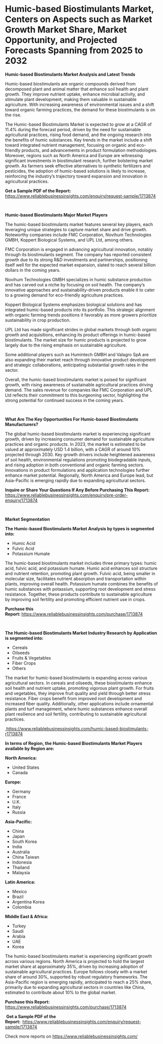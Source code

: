 <p><h1>Humic-based Biostimulants Market, Centers on Aspects such as Market Growth Market Share, Market Opportunity, and Projected Forecasts Spanning from 2025 to 2032</h1></p><p><strong>Humic-based Biostimulants Market Analysis and Latest Trends</strong></p>
<p><p>Humic-based biostimulants are organic compounds derived from decomposed plant and animal matter that enhance soil health and plant growth. They improve nutrient uptake, enhance microbial activity, and stimulate plant development, making them valuable in sustainable agriculture. With increasing awareness of environmental issues and a shift toward organic farming practices, the demand for these biostimulants is on the rise.</p><p>The Humic-based Biostimulants Market is expected to grow at a CAGR of 11.4% during the forecast period, driven by the need for sustainable agricultural practices, rising food demand, and the ongoing research into the benefits of humic substances. Key trends in the market include a shift toward integrated nutrient management, focusing on organic and eco-friendly products, and advancements in product formulation methodologies. Moreover, regions such as North America and Europe are witnessing significant investments in biostimulant research, further bolstering market growth. As farmers seek effective alternatives to synthetic fertilizers and pesticides, the adoption of humic-based solutions is likely to increase, reinforcing the industry’s trajectory toward expansion and innovation in agricultural practices.</p></p>
<p><strong>Get a Sample PDF of the Report:&nbsp;</strong> <a href="https://www.reliablebusinessinsights.com/enquiry/request-sample/1713874?utm_campaign=115&utm_medium=2&utm_source=Github&utm_content=ia&utm_term=11012025&utm_id=humic-based-biostimulants">https://www.reliablebusinessinsights.com/enquiry/request-sample/1713874</a></p>
<p>&nbsp;</p>
<p><strong>Humic-based Biostimulants Major Market Players</strong></p>
<p><p>The humic-based biostimulants market features several key players, each leveraging unique strategies to capture market share and drive growth. Noteworthy companies include FMC Corporation, Novihum Technologies GMBH, Koppert Biological Systems, and UPL Ltd, among others.</p><p>FMC Corporation is engaged in advancing agricultural innovation, notably through its biostimulants segment. The company has reported consistent growth due to its strong R&D investments and partnerships, positioning itself well for the expected market expansion, slated to reach several billion dollars in the coming years.</p><p>Novihum Technologies GMBH specializes in humic substance production and has carved out a niche by focusing on soil health. The company’s innovative approaches and sustainability-driven products enable it to cater to a growing demand for eco-friendly agriculture practices.</p><p>Koppert Biological Systems emphasizes biological solutions and has integrated humic-based products into its portfolio. This strategic alignment with organic farming trends positions it favorably as more growers prioritize sustainability in crop production.</p><p>UPL Ltd has made significant strides in global markets through both organic growth and acquisitions, enhancing its product offerings in humic-based biostimulants. The market size for humic products is projected to grow largely due to the rising emphasis on sustainable agriculture.</p><p>Some additional players such as Humintech GMBH and Valagro SpA are also expanding their market reach through innovative product development and strategic collaborations, anticipating substantial growth rates in the sector.</p><p>Overall, the humic-based biostimulants market is poised for significant growth, with rising awareness of sustainable agricultural practices driving demand. The sales revenue for companies like FMC Corporation and UPL Ltd reflects their commitment to this burgeoning sector, highlighting the strong potential for continued success in the coming years.</p></p>
<p>&nbsp;</p>
<p><strong>What Are The Key Opportunities For Humic-based Biostimulants Manufacturers?</strong></p>
<p><p>The global humic-based biostimulants market is experiencing significant growth, driven by increasing consumer demand for sustainable agriculture practices and organic products. In 2023, the market is estimated to be valued at approximately USD 1.4 billion, with a CAGR of around 10% projected through 2030. Key growth drivers include heightened awareness of soil health, environmental regulations promoting biodegradable inputs, and rising adoption in both conventional and organic farming sectors. Innovations in product formulations and application technologies further enhance market potential. Regionally, North America and Europe lead, but Asia-Pacific is emerging rapidly due to expanding agricultural sectors.</p></p>
<p><strong>Inquire or Share Your Questions If Any Before Purchasing This Report:</strong> <a href="https://www.reliablebusinessinsights.com/enquiry/pre-order-enquiry/1713874?utm_campaign=115&utm_medium=2&utm_source=Github&utm_content=ia&utm_term=11012025&utm_id=humic-based-biostimulants">https://www.reliablebusinessinsights.com/enquiry/pre-order-enquiry/1713874</a></p>
<p>&nbsp;</p>
<p><strong>Market Segmentation</strong></p>
<p><strong>The Humic-based Biostimulants Market Analysis by types is segmented into:</strong></p>
<p><ul><li>Humic Acid</li><li>Fulvic Acid</li><li>Potassium Humate</li></ul></p>
<p><p>The humic-based biostimulants market includes three primary types: humic acid, fulvic acid, and potassium humate. Humic acid enhances soil structure and nutrient retention, promoting plant growth. Fulvic acid, being smaller in molecular size, facilitates nutrient absorption and transportation within plants, improving overall health. Potassium humate combines the benefits of humic substances with potassium, supporting root development and stress resistance. Together, these products contribute to sustainable agriculture by improving soil fertility and promoting efficient nutrient use in crops.</p></p>
<p><strong>Purchase this Report:&nbsp;</strong><a href="https://www.reliablebusinessinsights.com/purchase/1713874?utm_campaign=115&utm_medium=2&utm_source=Github&utm_content=ia&utm_term=11012025&utm_id=humic-based-biostimulants">https://www.reliablebusinessinsights.com/purchase/1713874</a></p>
<p>&nbsp;</p>
<p><strong>The Humic-based Biostimulants Market Industry Research by Application is segmented into:</strong></p>
<p><ul><li>Cereals</li><li>Oilseeds</li><li>Fruits & Vegetables</li><li>Fiber Crops</li><li>Others</li></ul></p>
<p><p>The market for humic-based biostimulants is expanding across various agricultural sectors. In cereals and oilseeds, these biostimulants enhance soil health and nutrient uptake, promoting vigorous plant growth. For fruits and vegetables, they improve fruit quality and yield through better stress resistance. Fiber crops benefit from improved root development and increased fiber quality. Additionally, other applications include ornamental plants and turf management, where humic substances enhance overall plant resilience and soil fertility, contributing to sustainable agricultural practices.</p></p>
<p><a href="https://www.reliablebusinessinsights.com/humic-based-biostimulants-r1713874?utm_campaign=115&utm_medium=2&utm_source=Github&utm_content=ia&utm_term=11012025&utm_id=humic-based-biostimulants">&nbsp;https://www.reliablebusinessinsights.com/humic-based-biostimulants-r1713874</a></p>
<p><strong>In terms of Region, the Humic-based Biostimulants Market Players available by Region are:</strong></p>
<p>
    <p> <strong> North America: </strong>
        <ul>
            <li>United States</li>
            <li>Canada</li>
        </ul>
        </p> 
    <p> <strong> Europe: </strong>
        <ul>
            <li>Germany</li>
            <li>France</li>
            <li>U.K.</li>
            <li>Italy</li>
            <li>Russia</li>
        </ul>
        </p> 
    <p> <strong> Asia-Pacific: </strong>
        <ul>
            <li>China</li>
            <li>Japan</li>
            <li>South Korea</li>
            <li>India</li>
            <li>Australia</li>
            <li>China Taiwan</li>
            <li>Indonesia</li>
            <li>Thailand</li>
            <li>Malaysia</li>
        </ul>
        </p> 
    <p> <strong> Latin America: </strong>
        <ul>
            <li>Mexico</li>
            <li>Brazil</li>
            <li>Argentina Korea</li>
            <li>Colombia</li>
        </ul>
        </p> 
    <p> <strong> Middle East & Africa: </strong>
        <ul>
            <li>Turkey</li>
            <li>Saudi</li>
            <li>Arabia</li>
            <li>UAE</li>
            <li>Korea</li>
        </ul>
    </p>
    </p>
<p><p>The humic-based biostimulants market is experiencing significant growth across various regions. North America is projected to hold the largest market share at approximately 35%, driven by increasing adoption of sustainable agricultural practices. Europe follows closely with a market share of around 30%, supported by robust regulatory frameworks. The Asia-Pacific region is emerging rapidly, anticipated to reach a 25% share, primarily due to expanding agricultural sectors in countries like China, estimated to contribute about 10% to the global market.</p></p>
<p><strong>Purchase this Report: </strong><a href="https://www.reliablebusinessinsights.com/purchase/1713874?utm_campaign=115&utm_medium=2&utm_source=Github&utm_content=ia&utm_term=11012025&utm_id=humic-based-biostimulants">https://www.reliablebusinessinsights.com/purchase/1713874</a></p>
<p>&nbsp;<strong>Get a Sample PDF of the Report:&nbsp;&nbsp;</strong><a href="https://www.reliablebusinessinsights.com/enquiry/request-sample/1713874?utm_campaign=115&utm_medium=2&utm_source=Github&utm_content=ia&utm_term=11012025&utm_id=humic-based-biostimulants">https://www.reliablebusinessinsights.com/enquiry/request-sample/1713874</a></p>
<p><strong></strong></p>
<p>Check more reports on <a href="https://www.reliablebusinessinsights.com/?utm_campaign=115&utm_medium=2&utm_source=Github&utm_content=ia&utm_term=11012025&utm_id=humic-based-biostimulants">https://www.reliablebusinessinsights.com/</a></p>